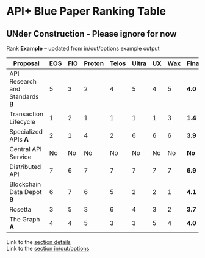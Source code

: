 # API+ Blue Paper Ranking Table
## UNder Construction - Please ignore for now

Rank **Example** – updated from in/out/options example output

| **Proposal** | **EOS** | **FIO** | **Proton** | **Telos** | **Ultra** | **UX** | **Wax** | **Final** |
| --- | --- | --- | --- | --- | --- | --- | --- | --- |
| API Research and Standards **B** | 5 | 3 | 2 | 4 | 5 | 4 | 5 | **4.0** |
| Transaction Lifecycle | 1 | 2 | 1 | 1 | 1 | 1 | 3 | **1.4** |
| Specialized APIs **A** | 2 | 1 | 4 | 2 | 6 | 6 | 6 | **3.9** |
| Central API Service | No | No | No | No | No | No | No | **No** |
| Distributed API | 7 | 6 | 7 | 7 | 7 | 7 | 7 | **6.9** |
| Blockchain Data Depot **B** | 6 | 7 | 6 | 5 | 2 | 2 | 1 | **4.1** |
| Rosetta | 3 | 5 | 3 | 6 | 4 | 3 | 2 | **3.7** |
| The Graph **A** | 4 | 4 | 5 | 3 | 3 | 5 | 4 | **4.0** |

Link to the [section details](section-details.md)<br/>
Link to the [section in/out/options](in-out-option.md)
